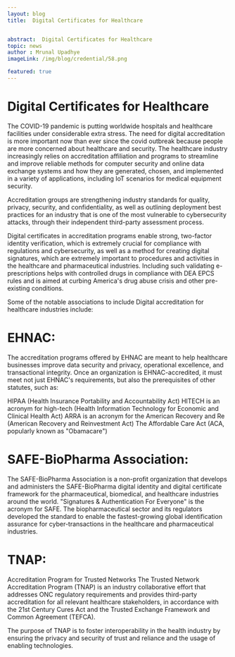 ```yaml
---
layout: blog
title:  Digital Certificates for Healthcare


abstract:  Digital Certificates for Healthcare
topic: news
author : Mrunal Upadhye
imageLink: /img/blog/credential/58.png

featured: true
---
```


# Digital Certificates for Healthcare


The COVID-19 pandemic is putting worldwide hospitals and healthcare facilities under considerable extra stress. The need for digital accreditation is more important now than ever since the covid outbreak because people are more concerned about healthcare and security. The healthcare industry increasingly relies on accreditation affiliation and programs to streamline and improve reliable methods for computer security and online data exchange systems and how they are generated, chosen, and implemented in a variety of applications, including IoT scenarios for medical equipment security.

Accreditation groups are strengthening industry standards for quality, privacy, security, and confidentiality, as well as outlining deployment best practices for an industry that is one of the most vulnerable to cybersecurity attacks, through their independent third-party assessment process.

Digital certificates in accreditation programs enable strong, two-factor identity verification, which is extremely crucial for compliance with regulations and cybersecurity, as well as a method for creating digital signatures, which are extremely important to procedures and activities in the healthcare and pharmaceutical industries. Including such validating e-prescriptions helps with controlled drugs in compliance with DEA EPCS rules and is aimed at curbing America's drug abuse crisis and other pre-existing conditions.

Some of the notable associations to include Digital accreditation for healthcare industries include:

# EHNAC:

The accreditation programs offered by EHNAC are meant to help healthcare businesses improve data security and privacy, operational excellence, and transactional integrity. Once an organization is EHNAC-accredited, it must meet not just EHNAC's requirements, but also the prerequisites of other statutes, such as:

HIPAA (Health Insurance Portability and Accountability Act) 
HITECH is an acronym for high-tech (Health Information Technology for Economic and Clinical Health Act)
ARRA is an acronym for the American Recovery and Re (American Recovery and Reinvestment Act)
The Affordable Care Act (ACA, popularly known as "Obamacare") 


# SAFE-BioPharma Association:

The SAFE-BioPharma Association is a non-profit organization that develops and administers the SAFE-BioPharma digital identity and digital certificate framework for the pharmaceutical, biomedical, and healthcare industries around the world. "Signatures & Authentication For Everyone" is the acronym for SAFE.  The biopharmaceutical sector and its regulators developed the standard to enable the fastest-growing global identification assurance for cyber-transactions in the healthcare and pharmaceutical industries.

#   TNAP:

Accreditation Program for Trusted Networks The Trusted Network Accreditation Program (TNAP) is an industry collaborative effort that addresses ONC regulatory requirements and provides third-party accreditation for all relevant healthcare stakeholders, in accordance with the 21st Century Cures Act and the Trusted Exchange Framework and Common Agreement (TEFCA).

The purpose of TNAP is to foster interoperability in the health industry by ensuring the privacy and security of trust and reliance and the usage of enabling technologies.


